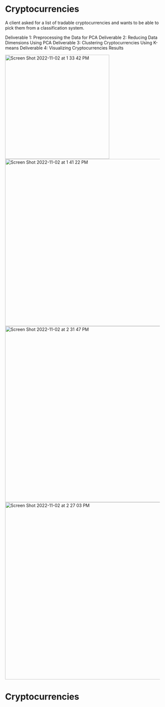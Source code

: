 # Cryptocurrencies

A client asked for a list of tradable cryptocurrencies and wants to be able to pick them from a classification system.

Deliverable 1: Preprocessing the Data for PCA
Deliverable 2: Reducing Data Dimensions Using PCA
Deliverable 3: Clustering Cryptocurrencies Using K-means
Deliverable 4: Visualizing Cryptocurrencies Results

<img width="339" alt="Screen Shot 2022-11-02 at 1 33 42 PM" src="https://user-images.githubusercontent.com/80330988/199762171-d2c938d8-5a37-4f7b-84a9-10f071385059.png">
<img width="544" alt="Screen Shot 2022-11-02 at 1 41 22 PM" src="https://user-images.githubusercontent.com/80330988/199762251-abb37be4-97b2-48f3-b976-3952d86a30f1.png">
<img width="573" alt="Screen Shot 2022-11-02 at 2 31 47 PM" src="https://user-images.githubusercontent.com/80330988/199762312-75a0d735-019e-4414-b9d4-2bd1eebc1bf2.png">
<img width="577" alt="Screen Shot 2022-11-02 at 2 27 03 PM" src="https://user-images.githubusercontent.com/80330988/199764069-00bcfa67-69b8-4f52-aa7e-6f543b853c0a.png">

# Cryptocurrencies
